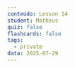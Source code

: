 ```yaml
---
conteúdo: Lesson 14
student: Matheus
quiz: false
flashcards: false
tags:
  - private
data: 2025-07-29
---
```

